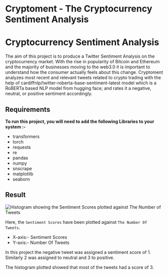 # Cryptoment - The Cryptocurrency Sentiment Analysis
# Cryptocurrency Sentiment Analysis

The aim of this project is to produce a Twitter Sentiment Analysis on the cryptocurrency market. With the rise in popularity of Bitcoin and Ethereum and the majority of  businesses moving to the web3.0 it is important to understand how the consumer actually feels about this change.
Cryptoment analyzes most recent and relevant tweets related to crypto trading with the help of cardiffnlp/twitter-roberta-base-sentiment-latest model which is a RoBERTa based NLP model from hugging face; and rates it a negative, neutral, or positive sentiment accordingly.
          
## Requirements

**To run this project, you will need to add the following Libraries to your system :-**
- transformers
- torch
- requests
- re
- pandas
- numpy 
- snscrape
- matplotlib
- seaborn

## Result 

![Histogram showing the `Sentiment Scores` plotted against `The Number of Tweets` ](https://github.com/dynamicdhxx/cryptoment/main/Result.png)

Here, the `Sentiment Scores` have been plotted against `The Number Of Tweets`.

- X-axis:- Sentiment Scores
- Y-axis:- Number Of Tweets

In this project the negative tweet was assigned a sentiment score of  1. Similarly 2 was assigned to neutral and 3 to positive.

The histogram plotted showed that most of the tweets had a score of 3.









